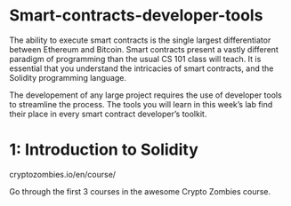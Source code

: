 # Smart-contracts-developer-tools
The ability to execute smart contracts is the single largest differentiator between Ethereum and Bitcoin. Smart contracts present a vastly different paradigm of programming than the usual CS 101 class will teach. It is essential that you understand the intricacies of smart contracts, and the Solidity programming language.

The developement of any large project requires the use of developer tools to streamline the process. The tools you will learn in this week’s lab find their place in every smart contract developer’s toolkit.

# 1: Introduction to Solidity
cryptozombies.io/en/course/

Go through the first 3 courses in the awesome Crypto Zombies course.
